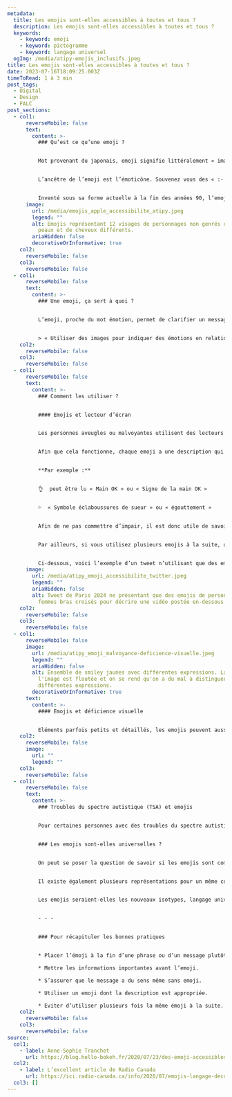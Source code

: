 ```yaml
---
metadata:
  title: Les emojis sont-elles accessibles à toutes et tous ?
  description: Les emojis sont-elles accessibles à toutes et tous ?
  keywords:
    - keyword: emoji
    - keyword: pictogramme
    - keyword: langage universel
  ogImg: /media/atipy-emojis_inclusifs.jpeg
title: Les emojis sont-elles accessibles à toutes et tous ?
date: 2023-07-16T18:09:25.003Z
timeToRead: 1 à 3 min
post_tags:
  - Digital
  - Design
  - FALC
post_sections:
  - col1:
      reverseMobile: false
      text:
        content: >-
          ### Qu’est ce qu’une emoji ?


          Mot provenant du japonais, emoji signifie littéralement « image » et « lettre ». Sorte d’icône standardisée, l’emoji est utilisée sur les smartphones et réseaux sociaux. Elles peuvent représenter des objets, des symboles ou des visages.


          L’ancêtre de l’emoji est l’émoticône. Souvenez vous des « :- D » et des « ;- ) »


          Inventé sous sa forme actuelle à la fin des années 90, l’emoji est en constante évolution. Dernièrement Apple proposait 200 nouvelles emojis mettant en avant la diversité : couples mixtes, homosexuels, personnes en situation de handicap…
      image:
        url: /media/emojis_apple_accessibilite_atipy.jpeg
        legend: ""
        alt: Emojis représentant 12 visages de personnages non genrés de couleurs de
          peaux et de cheveux différents.
        ariaHidden: false
        decorativeOrInformative: true
    col2:
      reverseMobile: false
    col3:
      reverseMobile: false
  - col1:
      reverseMobile: false
      text:
        content: >-
          ### Une emoji, ça sert à quoi ?


          L’emoji, proche du mot émotion, permet de clarifier un message. Il n’est pas toujours évident de faire comprendre une intention, un ressentit ou une touche d’humour par écrit. L’emoji transmet donc une émotion.


          > « Utiliser des images pour indiquer des émotions en relation avec ce qu’on est en train d’écrire, ça n’a jamais existé avant. » – Pierre Halté, docteur en sciences du langage de l’Université Paris Descartes
    col2:
      reverseMobile: false
    col3:
      reverseMobile: false
  - col1:
      reverseMobile: false
      text:
        content: >-
          ### Comment les utiliser ?


          #### Emojis et lecteur d’écran


          Les personnes aveugles ou malvoyantes utilisent des lecteurs d’écran. Ce système informatique permet de retranscrire le texte en son. Les emojis sont donc lues et décrites par les synthèses vocales. 


          Afin que cela fonctionne, chaque emoji a une description qui lui est propre. Cette description est transcrite de manière vocale. Vous êtes-vous déjà demandé de ce que voulait dire l’emoji que vous utilisez ?


          **Par exemple :**


          👌  peut être lu « Main OK » ou « Signe de la main OK »


          💦  « Symbole éclaboussures de sueur » ou « égouttement »


          Afin de ne pas commettre d’impair, il est donc utile de savoir ce qu’elles racontent. N’hésitez pas à utiliser un dictionnaire d’emojis comme Emojifrance ou Smileys Signification. Les descriptions peuvent cependant variées en fonction des plateformes ou des appareils.


          Par ailleurs, si vous utilisez plusieurs emojis à la suite, une synthèse vocale lira l’ensemble des descriptions de ces emojis, rendant ainsi la lecture très inconfortable pour l’utilisateur.


          Ci-dessous, voici l’exemple d’un tweet n’utilisant que des emojis. Positionnées les unes à la suite des autres, elles sont censées représenter un nombre. La lecture vocale de ce tweet donne une succession d’informations répétitives : « Femme qui dit non, femme qui dit non, homme qui dit non, homme qui dit non, petits carrés blancs. »
      image:
        url: /media/atipy_emoji_accessibilite_twitter.jpeg
        legend: ""
        ariaHidden: false
        alt: Tweet de Paris 2024 ne présentant que des emojis de personnages hommes et
          femmes bras croisés pour décrire une vidéo postée en-dessous.
    col2:
      reverseMobile: false
    col3:
      reverseMobile: false
  - col1:
      reverseMobile: false
      image:
        url: /media/atipy_emoji_malvoyance-deficience-visuelle.jpeg
        legend: ""
        ariaHidden: false
        alt: Ensemble de smiley jaunes avec différentes expressions. La partie droite de
          l'image est floutée et on se rend qu'on a du mal à distinguer les
          différentes expressions.
        decorativeOrInformative: true
      text:
        content: >-
          #### Emojis et déficience visuelle


          Eléments parfois petits et détaillés, les emojis peuvent aussi être difficiles à voir pour certaines personnes. En effet, une personne malvoyante peut être gênée pour distinguer les visages souriants : un peu souriant, très souriant, riant. L’information n’est donc que partiellement transmise.
    col2:
      reverseMobile: false
      image:
        url: ""
        legend: ""
    col3:
      reverseMobile: false
  - col1:
      reverseMobile: false
      text:
        content: >-
          ### Troubles du spectre autistique (TSA) et emojis


          Pour certaines personnes avec des troubles du spectre autistique, il peut être difficile de comprendre l’émotion ou le ressentit de son interlocuteur. Les mots, images ou symboles, comme les emojis, par exemple, peuvent aider à dépasser les difficultés de communication.


          ### Les emojis sont-elles universelles ?


          On peut se poser la question de savoir si les emojis sont compris dans toutes les cultures. Certaines d’entre elles, comme 😂  ou ❤️ , peuvent être envisagées comme universelles. Cependant, la communication par emojis a vite ses limites. Le contexte culturel implique bien évidemment un sens différent si vous êtes français, chinois ou brésilien. Certaines [emojis ne sont pas perçues de la même façon.](https://fr.babbel.com/fr/magazine/signification-des-emojis-dans-le-monde)


          Il existe également plusieurs représentations pour un même code. Entre Apple, Microsoft ou Google, une même emoji peut avoir un symbole différent selon l’appareil ou l’outil utilisé. Cela peut donner lieu à des quiproquos et incompréhensions.


          Les emojis seraient-elles les nouveaux isotypes, langage universel créé par Otto et Marie Neurath ?


          - - -


          ### Pour récapituler les bonnes pratiques


          * Placer l’émoji à la fin d’une phrase ou d’un message plutôt qu’au milieu.

          * Mettre les informations importantes avant l’emoji.

          * S’assurer que le message a du sens même sans emoji.

          * Utiliser un emoji dont la description est appropriée.

          * Eviter d’utiliser plusieurs fois la même émoji à la suite.
    col2:
      reverseMobile: false
    col3:
      reverseMobile: false
source:
  col1:
    - label: Anne-Sophie Tranchet
      url: https://blog.hello-bokeh.fr/2020/07/23/des-emoji-accessibles/
  col2:
    - label: L’excellent article de Radio Canada
      url: https://ici.radio-canada.ca/info/2020/07/emojis-langage-decoder-unicode-interpretations/
  col3: []
---
```

